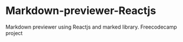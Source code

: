 # Markdown-previewer-Reactjs
Markdown previewer using Reactjs and marked library. Freecodecamp project
